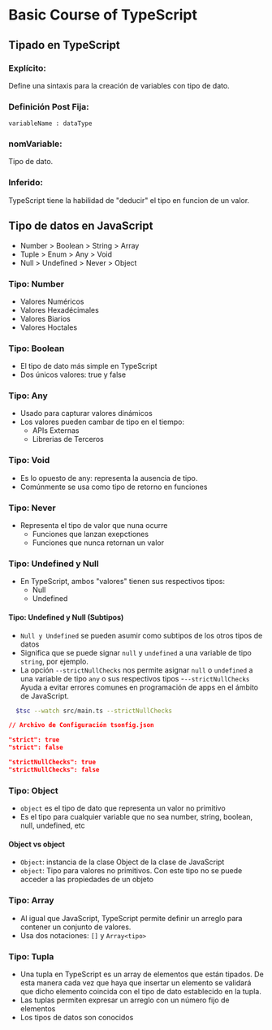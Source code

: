 # Basic Course of TypeScript

## Tipado en TypeScript

### Explícito:

Define una sintaxis para la creación de variables con tipo de dato.

### Definición Post Fija:

`variableName : dataType`

### nomVariable:

Tipo de dato.

### Inferido:

TypeScript tiene la habilidad de "deducir" el tipo en funcion de un valor.

## Tipo de datos en JavaScript

- Number > Boolean > String > Array
- Tuple > Enum > Any > Void
- Null > Undefined > Never > Object

### Tipo: Number

- Valores Numéricos
- Valores Hexadécimales
- Valores Biarios
- Valores Hoctales

### Tipo: Boolean

- El tipo de dato más simple en TypeScript
- Dos únicos valores: true y false

### Tipo: Any

- Usado para capturar valores dinámicos
- Los valores pueden cambar de tipo en el tiempo:
  - APIs Externas
  - Librerias de Terceros

### Tipo: Void

- Es lo opuesto de any: representa la ausencia de tipo.
- Comúnmente se usa como tipo de retorno en funciones

### Tipo: Never

- Representa el tipo de valor que nuna ocurre
  - Funciones que lanzan exepctiones
  - Funciones que nunca retornan un valor

### Tipo: Undefined y Null

- En TypeScript, ambos "valores" tienen sus respectivos tipos:
  - Null
  - Undefined

#### Tipo: Undefined y Null (Subtipos)

- `Null y Undefined` se pueden asumir como subtipos de los otros tipos de datos
- Significa que se puede signar `null` y `undefined` a una variable de tipo `string`, por ejemplo.
- La opción `--strictNullChecks` nos permite asignar `null` o `undefined` a una variable de tipo `any` o sus respectivos tipos -`--strictNullChecks` Ayuda a evitar errores comunes en programación de apps en el ámbito de JavaScript.

```Bash
  $tsc --watch src/main.ts --strictNullChecks
```

```JSON
// Archivo de Configuración tsonfig.json

"strict": true
"strict": false

"strictNullChecks": true
"strictNullChecks": false
```

### Tipo: Object

- `object` es el tipo de dato que representa un valor no primitivo
- Es el tipo para cualquier variable que no sea number, string, boolean, null, undefined, etc

#### Object vs object

- `Object`: instancia de la clase Object de la clase de JavaScript
- `object`: Tipo para valores no primitivos. Con este tipo no se puede acceder a las propiedades de un objeto

### Tipo: Array

- Al igual que JavaScript, TypeScript permite definir un arreglo para contener un conjunto de valores.
- Usa dos notaciones: `[]` y `Array<tipo>`

### Tipo: Tupla

- Una tupla en TypeScript es un array de elementos que están tipados. De esta manera cada vez que haya que insertar un elemento se validará que dicho elemento coincida con el tipo de dato establecido en la tupla.
- Las tuplas permiten expresar un arreglo con un número fijo de elementos
- Los tipos de datos son conocidos
